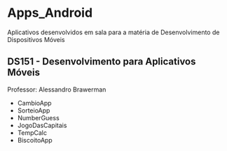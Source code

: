 # Apps_Android
 Aplicativos desenvolvidos em sala para a matéria de Desenvolvimento de Dispositivos Móveis

## DS151 - Desenvolvimento para Aplicativos Móveis

Professor: Alessandro Brawerman

- CambioApp
- SorteioApp
- NumberGuess
- JogoDasCapitais
- TempCalc
- BiscoitoApp
